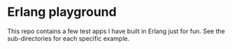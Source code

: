 # Erlang playground

This repo contains a few test apps I have built in Erlang just for fun.
See the sub-directories for each specific example.

